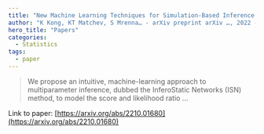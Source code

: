 ```yaml
---
title: "New Machine Learning Techniques for Simulation-Based Inference: InferoStatic Nets, Kernel Score Estimation, and Kernel Likelihood Ratio Estimation"
author: "K Kong, KT Matchev, S Mrenna… - arXiv preprint arXiv …, 2022 - arxiv.org"
hero_title: "Papers"
categories:
  - Statistics
tags:
  - paper
---
```



>We propose an intuitive, machine-learning approach to multiparameter inference, dubbed the InferoStatic Networks (ISN) method, to model the score and likelihood ratio …

Link to paper: [https://arxiv.org/abs/2210.01680](https://arxiv.org/abs/2210.01680)
